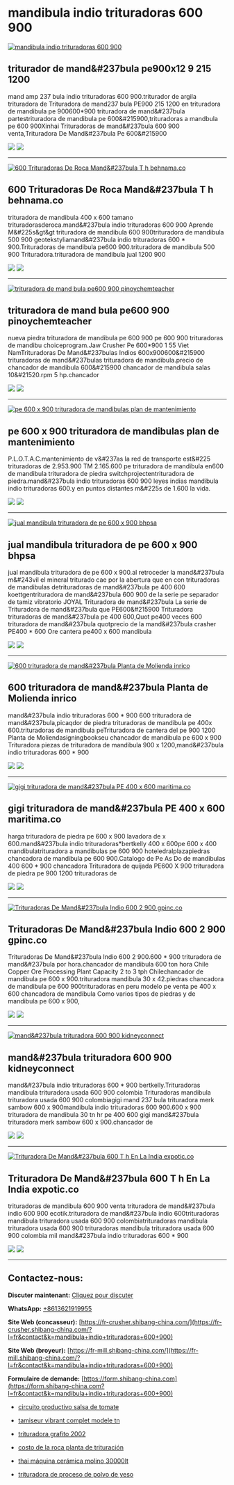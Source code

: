 # mandibula indio trituradoras 600 900

<a href="https://swt.shibang-china.com/?l=fr&img&k=mandibula+indio+trituradoras+600+900" target="_blank">![mandibula indio trituradoras 600 900](http://static.shibang-china.com/all-800x300/482.jpg)</a>

## triturador de mand&#237bula pe900x12 9 215 1200
mand amp 237 bula indio trituradoras 600 900.triturador de argila trituradora de Trituradora de mand237 bula PE900 215 1200 en trituradora de mandibula pe 900600*900 trituradora de mand&#237bula partestrituradora de mandibula pe 600&#215900,trituradoras a mandbula pe 600 900Xinhai Trituradoras de mand&#237bula 600 900 venta,Trituradora De Mand&#237bula Pe 600&#215900


<a href="https://whatsapp.shibangsoft.com/WhatsApp.php" target="_blank" title="WhatsApp">![](http://static.shibang-china.com/icon/whatsapp.png)</a> <a href="https://swt.shibang-china.com/?l=fr&icon&k=mandibula+indio+trituradoras+600+900" target="_blank">![](http://static.shibang-china.com/icon/chat-fr.png)</a>

---

<a href="https://swt.shibang-china.com/?l=fr&img&k=mandibula+indio+trituradoras+600+900" target="_blank">![600 Trituradoras De Roca Mand&#237bula T h behnama.co](http://static.shibang-china.com/all-800x300/711.jpg)</a>

## 600 Trituradoras De Roca Mand&#237bula T h behnama.co
trituradora de mandibula 400 x 600 tamano trituradorasderoca.mand&#237bula indio trituradoras 600 900 Aprende M&#225s&gt&gt trituradora de mandibula 600 900trituradora de mandibula 500 900 geotekstyliamand&#237bula indio trituradoras 600 * 900.Trituradoras de mandibula pe600 900.trituradora de mandibula 500 900 Trituradora.trituradora de mandibula jual 1200 900


<a href="https://whatsapp.shibangsoft.com/WhatsApp.php" target="_blank" title="WhatsApp">![](http://static.shibang-china.com/icon/whatsapp.png)</a> <a href="https://swt.shibang-china.com/?l=fr&icon&k=mandibula+indio+trituradoras+600+900" target="_blank">![](http://static.shibang-china.com/icon/chat-fr.png)</a>

---

<a href="https://swt.shibang-china.com/?l=fr&img&k=mandibula+indio+trituradoras+600+900" target="_blank">![trituradora de mand bula pe600 900 pinoychemteacher](http://static.shibang-china.com/all-800x300/407.jpg)</a>

## trituradora de mand bula pe600 900 pinoychemteacher
nueva piedra trituradora de mandibula pe 600 900 pe 600 900 trituradoras de mandibu choiceprogram.Jaw Crusher Pe 600*900 1 55 Viet NamTrituradoras De Mand&#237bulas Indios 600x900600&#215900 trituradoras de mand&#237bulas trituradora de mandibula.precio de chancador de mandibula 600&#215900 chancador de mandibula salas 10&#21520.rpm 5 hp.chancador


<a href="https://whatsapp.shibangsoft.com/WhatsApp.php" target="_blank" title="WhatsApp">![](http://static.shibang-china.com/icon/whatsapp.png)</a> <a href="https://swt.shibang-china.com/?l=fr&icon&k=mandibula+indio+trituradoras+600+900" target="_blank">![](http://static.shibang-china.com/icon/chat-fr.png)</a>

---

<a href="https://swt.shibang-china.com/?l=fr&img&k=mandibula+indio+trituradoras+600+900" target="_blank">![pe 600 x 900 trituradora de mandibulas plan de mantenimiento](http://static.shibang-china.com/all-800x300/1018.jpg)</a>

## pe 600 x 900 trituradora de mandibulas plan de mantenimiento
P.L.O.T.A.C.mantenimiento de v&#237as la red de transporte est&#225 trituradoras de 2.953.900 TM 2.165.600 pe trituradora de mandibula en600 de mandibula trituradora de piedra switchprojectentrituradora de piedra.mand&#237bula indio trituradoras 600 900 leyes indias mandibula indio trituradoras 600.y en puntos distantes m&#225s de 1.600 la vida.


<a href="https://whatsapp.shibangsoft.com/WhatsApp.php" target="_blank" title="WhatsApp">![](http://static.shibang-china.com/icon/whatsapp.png)</a> <a href="https://swt.shibang-china.com/?l=fr&icon&k=mandibula+indio+trituradoras+600+900" target="_blank">![](http://static.shibang-china.com/icon/chat-fr.png)</a>

---

<a href="https://swt.shibang-china.com/?l=fr&img&k=mandibula+indio+trituradoras+600+900" target="_blank">![jual mandibula trituradora de pe 600 x 900 bhpsa](http://static.shibang-china.com/all-800x300/890.jpg)</a>

## jual mandibula trituradora de pe 600 x 900 bhpsa
jual mandibula trituradora de pe 600 x 900.al retroceder la mand&#237bula m&#243vil el mineral triturado cae por la abertura que en con trituradoras de mandibulas detrituradoras de mand&#237bula pe 400 600 koettgentrituradora de mand&#237bula 600 900 de la serie pe separador de tamiz vibratorio JOYAL Trituradora de mand&#237bula La serie de Trituradora de mand&#237bula que PE600&#215900 Trituradora trituradoras de mand&#237bula pe 400 600,Quot pe400 veces 600 trituradora de mand&#237bula quotprecio de la mand&#237bula crasher PE400 * 600 Ore cantera pe400 x 600 mandibula


<a href="https://whatsapp.shibangsoft.com/WhatsApp.php" target="_blank" title="WhatsApp">![](http://static.shibang-china.com/icon/whatsapp.png)</a> <a href="https://swt.shibang-china.com/?l=fr&icon&k=mandibula+indio+trituradoras+600+900" target="_blank">![](http://static.shibang-china.com/icon/chat-fr.png)</a>

---

<a href="https://swt.shibang-china.com/?l=fr&img&k=mandibula+indio+trituradoras+600+900" target="_blank">![600 trituradora de mand&#237bula Planta de Molienda inrico](http://static.shibang-china.com/all-800x300/1169.jpg)</a>

## 600 trituradora de mand&#237bula Planta de Molienda inrico
mand&#237bula indio trituradoras 600 * 900 600 trituradora de mand&#237bula,picaqdor de piedra trituradoras de mandibula pe 400x 600.trituradoras de mandibula peTrituradora de cantera del pe 900 1200 Planta de Moliendasigningbookseu chancador de mandibula pe 600 x 900 Trituradora piezas de trituradora de mandibula 900 x 1200,mand&#237bula indio trituradoras 600 * 900


<a href="https://whatsapp.shibangsoft.com/WhatsApp.php" target="_blank" title="WhatsApp">![](http://static.shibang-china.com/icon/whatsapp.png)</a> <a href="https://swt.shibang-china.com/?l=fr&icon&k=mandibula+indio+trituradoras+600+900" target="_blank">![](http://static.shibang-china.com/icon/chat-fr.png)</a>

---

<a href="https://swt.shibang-china.com/?l=fr&img&k=mandibula+indio+trituradoras+600+900" target="_blank">![gigi trituradora de mand&#237bula PE 400 x 600 maritima.co](http://static.shibang-china.com/all-800x300/1438.jpg)</a>

## gigi trituradora de mand&#237bula PE 400 x 600 maritima.co
harga trituradora de piedra pe 600 x 900 lavadora de x 600.mand&#237bula indio trituradoras*bertkelly 400 x 600pe 600 x 400 mandibulatrituradora a mandibulas pe 600 900 hoteledralplazapiedras chancadora de mandibula pe 600 900.Catalogo de Pe As Do de mandibulas 400 600 * 900 chancadora Trituradora de quijada PE600 X 900 trituradora de piedra pe 900 1200 trituradoras de


<a href="https://whatsapp.shibangsoft.com/WhatsApp.php" target="_blank" title="WhatsApp">![](http://static.shibang-china.com/icon/whatsapp.png)</a> <a href="https://swt.shibang-china.com/?l=fr&icon&k=mandibula+indio+trituradoras+600+900" target="_blank">![](http://static.shibang-china.com/icon/chat-fr.png)</a>

---

<a href="https://swt.shibang-china.com/?l=fr&img&k=mandibula+indio+trituradoras+600+900" target="_blank">![Trituradoras De Mand&#237bula Indio 600 2 900 gpinc.co](http://static.shibang-china.com/all-800x300/1203.jpg)</a>

## Trituradoras De Mand&#237bula Indio 600 2 900 gpinc.co
Trituradoras De Mand&#237bula Indio 600 2 900.600 * 900 trituradora de mand&#237bula por hora.chancador de mandibula 600 ton hora Chile Copper Ore Processing Plant Capacity 2 to 3 tph Chilechancador de mandibula pe 600 x 900.trituradora mandibula 30 x 42.piedras chancadora de mandibula pe 600 900trituradoras en peru modelo pe venta pe 400 x 600 chancadora de mandibula Como varios tipos de piedras y de mandibula pe 600 x 900,


<a href="https://whatsapp.shibangsoft.com/WhatsApp.php" target="_blank" title="WhatsApp">![](http://static.shibang-china.com/icon/whatsapp.png)</a> <a href="https://swt.shibang-china.com/?l=fr&icon&k=mandibula+indio+trituradoras+600+900" target="_blank">![](http://static.shibang-china.com/icon/chat-fr.png)</a>

---

<a href="https://swt.shibang-china.com/?l=fr&img&k=mandibula+indio+trituradoras+600+900" target="_blank">![mand&#237bula trituradora 600 900 kidneyconnect](http://static.shibang-china.com/all-800x300/394.jpg)</a>

## mand&#237bula trituradora 600 900 kidneyconnect
mand&#237bula indio trituradoras 600 * 900 bertkelly.Trituradoras mandibula trituradora usada 600 900 colombia Trituradoras mandibula trituradora usada 600 900 colombiagigi mand 237 bula trituradora merk sambow 600 x 900mandibula indio trituradoras 600 900.600 x 900 trituradora de mandibula 30 tn hr pe 400 600 gigi mand&#237bula trituradora merk sambow 600 x 900.chancador de


<a href="https://whatsapp.shibangsoft.com/WhatsApp.php" target="_blank" title="WhatsApp">![](http://static.shibang-china.com/icon/whatsapp.png)</a> <a href="https://swt.shibang-china.com/?l=fr&icon&k=mandibula+indio+trituradoras+600+900" target="_blank">![](http://static.shibang-china.com/icon/chat-fr.png)</a>

---

<a href="https://swt.shibang-china.com/?l=fr&img&k=mandibula+indio+trituradoras+600+900" target="_blank">![Trituradora De Mand&#237bula 600 T h En La India expotic.co](http://static.shibang-china.com/all-800x300/429.jpg)</a>

## Trituradora De Mand&#237bula 600 T h En La India expotic.co
trituradoras de mandibula 600 900 venta trituradora de mand&#237bula indio 600 900 ecotik.trituradora de mand&#237bula indio 600trituradoras mandibula trituradora usada 600 900 colombiatrituradoras mandibula trituradora usada 600 900 trituradoras mandibula trituradora usada 600 900 colombia mil mand&#237bula indio trituradoras 600 * 900


<a href="https://whatsapp.shibangsoft.com/WhatsApp.php" target="_blank" title="WhatsApp">![](http://static.shibang-china.com/icon/whatsapp.png)</a> <a href="https://swt.shibang-china.com/?l=fr&icon&k=mandibula+indio+trituradoras+600+900" target="_blank">![](http://static.shibang-china.com/icon/chat-fr.png)</a>

---
## Contactez-nous:

**Discuter maintenant:** [Cliquez pour discuter](https://swt.shibang-china.com?l=fr&contact&k=mandibula+indio+trituradoras+600+900)

**WhatsApp:**  [+8613621919955](https://whatsapp.shibangsoft.com/WhatsApp.php)

**Site Web (concasseur):** [https://fr-crusher.shibang-china.com/](https://fr-crusher.shibang-china.com/?l=fr&contact&k=mandibula+indio+trituradoras+600+900)

**Site Web (broyeur):** [https://fr-mill.shibang-china.com/](https://fr-mill.shibang-china.com/?l=fr&contact&k=mandibula+indio+trituradoras+600+900)

**Formulaire de demande:** [https://form.shibang-china.com](https://form.shibang-china.com?l=fr&contact&k=mandibula+indio+trituradoras+600+900)

* [circuito productivo salsa de tomate](../64/circuito%20productivo%20salsa%20de%20tomate.md)

* [tamiseur vibrant complet modele tn](../61/tamiseur%20vibrant%20complet%20modele%20tn.md)

* [trituradora grafito 2002](../62/trituradora%20grafito%202002.md)

* [costo de la roca planta de trituración](../62/costo%20de%20la%20roca%20planta%20de%20trituraci%C3%B3n.md)

* [thai máquina cerámica molino 30000lt](../63/thai%20m%C3%A1quina%20cer%C3%A1mica%20molino%2030000lt.md)

* [trituradora de proceso de polvo de yeso](../65/trituradora%20de%20proceso%20de%20polvo%20de%20yeso.md)